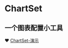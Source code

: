 
# ChartSet

## 一个图表配置小工具

 :heart:  [ChartSet-演示](https://skadieyes.github.io/three-js/app/flyGame/index.html)


